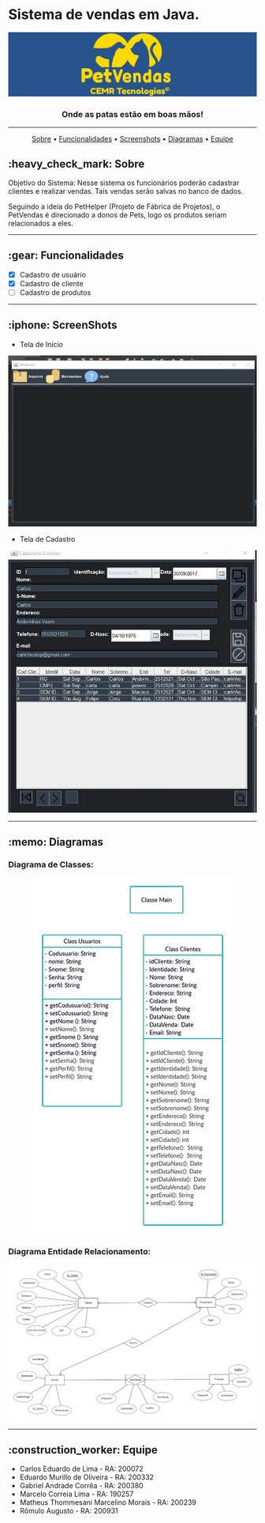 # Sistema de vendas em Java.

<p align="center">
  <img src="./Images/PetVendas2.jpg"><br>
</p>

<h3 align="center">
  Onde as patas estão em boas mãos!
</h3>

----

<p align="center">
 <a href="#sobre">Sobre</a> •
 <a href="#funcionalidades">Funcionalidades</a> •
 <a href="#screenshots">Screenshots</a> •
 <a href="#diagramas">Diagramas</a> • 
 <a href="#equipe">Equipe</a>
</p>


<h2 id="sobre">:heavy_check_mark: Sobre</h2>
<p>Objetivo do Sistema: Nesse sistema os funcionários poderão cadastrar clientes e realizar vendas. Tais vendas serão salvas no banco de dados.</p> 
<p>Seguindo a ideia do PetHelper (Projeto de Fábrica de Projetos), o PetVendas é direcionado a donos de Pets, logo os produtos seriam relacionados a eles.</p>

----

<h2 id="funcionalidades">:gear: Funcionalidades</h2>

- [x] Cadastro de usuário
- [x] Cadastro de cliente
- [ ] Cadastro de produtos

----

<h2 id="screenshots">:iphone: ScreenShots</h2>

- Tela de Início 
<img src="./Images/inicio.png" alt="Tela de Início">

- Tela de Cadastro
<img src="./Images/cadastro.png" alt="Tela de Cadastro">

----

<h2 id="diagramas">:memo: Diagramas</h2>
<h3>Diagrama de Classes:</h3>

<p align="center">
  <img src="./Images/DiagramadeClasses.png" alt="Diagrama de Classes"><br>
</p>

<h3>Diagrama Entidade Relacionamento:</h3>

<p align="center">
  <img src="./Images/DER.png" alt="Diagrama Entidade Relacionamento"><br>
</p>

----

<h2 id="equipe">:construction_worker: Equipe</h2>

- Carlos Eduardo de Lima - RA: 200072
- Eduardo Murillo de Oliveira - RA: 200332
- Gabriel Andrade Corrêa - RA: 200380
- Marcelo Correia Lima - RA: 190257
- Matheus Thommesani Marcelino Morais - RA: 200239
- Rômulo Augusto - RA: 200931
